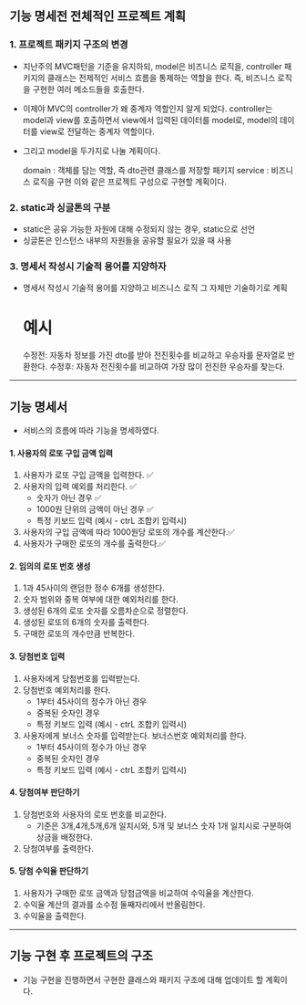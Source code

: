 ## 기능 명세전 전체적인 프로젝트 계획

### 1. 프로젝트 패키지 구조의 변경
- 지난주의 MVC패턴을 기준을 유지하되, model은 비즈니스 로직을, controller 패키지의 클래스는 전제적인 서비스 흐름을 통제하는 역할을 한다. 즉, 비즈니스 로직을 구현한 여러 메소드들을 호출한다.
- 이제야 MVC의 controller가 왜 중계자 역할인지 알게 되었다. controller는 model과 view를 호출하면서 view에서 입력된 데이터를 model로, model의 데이터를 view로 전달하는 중계자 역할이다.
- 그리고 model을 두가지로 나눌 계획이다.
    

    domain : 객체를 담는 역할, 즉 dto관련 클래스를 저장할 패키지
    service : 비즈니스 로직을 구현
이와 같은 프로젝트 구성으로 구현할 계획이다.

### 2. static과 싱글톤의 구분
- static은 공유 가능한 자원에 대해 수정되지 않는 경우, static으로 선언
- 싱글톤은 인스턴스 내부의 자원들을 공유할 필요가 있을 때 사용

### 3. 명세서 작성시 기술적 용어를 지양하자
- 명세서 작성시 기술적 용어를 지양하고 비즈니스 로직 그 자체만 기술하기로 계획

    
    # 예시

    수정전: 자동차 정보를 가진 dto를 받아 전진횟수를 비교하고 우승자를 문자열로 반환한다.
    수정후: 자동차 전진횟수를 비교하여 가장 많이 전진한 우승자를 찾는다.

<hr />

## 기능 명세서
- 서비스의 흐름에 따라 기능을 명세하였다.

#### 1. 사용자의 로또 구입 금액 입력

1. 사용자가 로또 구입 금액을 입력한다. ✅
2. 사용자의 입력 예외를 처리한다. ✅
   - 숫자가 아닌 경우 ✅
   - 1000원 단위의 금액이 아닌 경우 ✅
   - 특정 키보드 입력 (예시 - ctrL 조합키 입력시)
3. 사용자의 구입 금액에 따라 1000원당 로또의 개수를 계산한다.✅
4. 사용자가 구매한 로또의 개수를 출력한다.✅


#### 2. 임의의 로또 번호 생성

1. 1과 45사이의 랜덤한 정수 6개를 생성한다.
2. 숫자 범위와 중복 여부에 대한 예외처리를 한다.
3. 생성된 6개의 로또 숫자를 오름차순으로 정렬한다.
3. 생성된 로또의 6개의 숫자를 출력한다.
4. 구매한 로또의 개수만큼 반복한다.


#### 3. 당첨번호 입력

1. 사용자에게 당첨번호를 입력받는다.
2. 당첨번호 예외처리를 한다.
   - 1부터 45사이의 정수가 아닌 경우
   - 중복된 숫자인 경우
   - 특정 키보드 입력 (예시 - ctrL 조합키 입력시) 
3. 사용자에게 보너스 숫자를 입력받는다.
   보너스번호 예외처리를 한다.
   - 1부터 45사이의 정수가 아닌 경우
   - 중복된 숫자인 경우
   - 특정 키보드 입력 (예시 - ctrL 조합키 입력시)
   

#### 4. 당첨여부 판단하기

1. 당첨번호와 사용자의 로또 번호를 비교한다.
    - 기준은 3개,4개,5개,6개 일치시와, 5개 및 보너스 숫자 1개 일치시로 구분하여 상금을 배정한다.
2. 당첨여부를 출력한다.


#### 5. 당첨 수익율 판단하기

1. 사용자가 구매한 로또 금액과 당첨금액을 비교하여 수익율을 계산한다.
2. 수익율 계산의 결과를 소수점 둘째자리에서 반올림한다.
3. 수익율을 출력한다.


<hr />

## 기능 구현 후 프로젝트의 구조
- 기능 구현을 진행하면서 구현한 클래스와 패키지 구조에 대해 업데이트 할 계획이다.